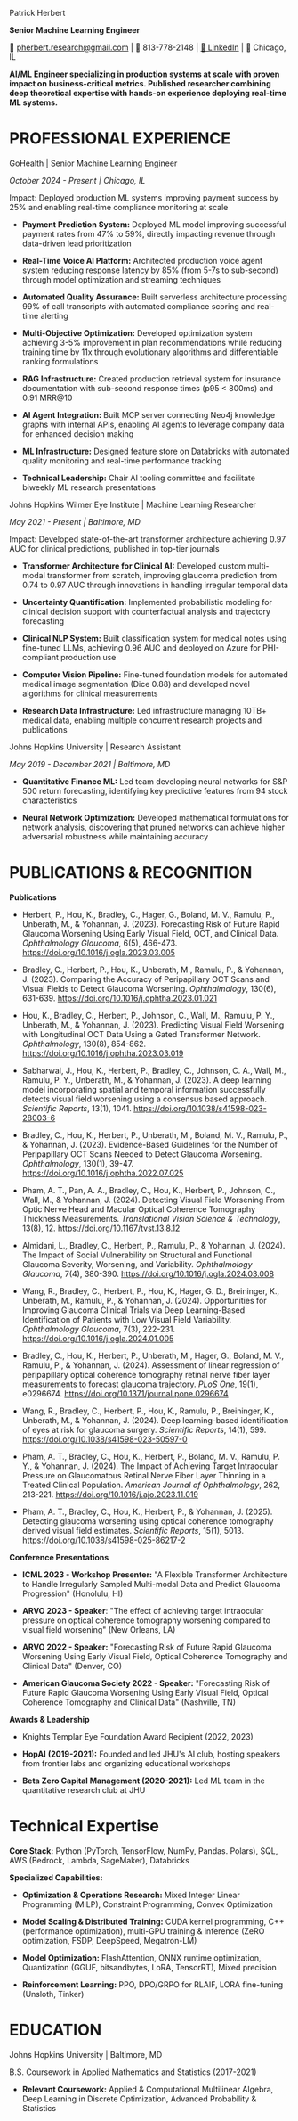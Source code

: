 Patrick Herbert

**Senior Machine Learning Engineer**

📧 pherbert.research@gmail.com | 📱 813-778-2148 | [🔗
LinkedIn](https://www.linkedin.com/in/pherbert3/) | 📍 Chicago, IL

**AI/ML Engineer specializing in production systems at scale with proven
impact on business-critical metrics. Published researcher combining deep
theoretical expertise with hands-on experience deploying real-time ML
systems.**

# PROFESSIONAL EXPERIENCE

GoHealth | Senior Machine Learning Engineer

*October 2024 - Present | Chicago, IL*

Impact: Deployed production ML systems improving payment success by 25%
and enabling real-time compliance monitoring at scale

-   **Payment Prediction System:** Deployed ML model improving successful payment rates from 47% to 59%, directly impacting revenue through data-driven lead prioritization

-   **Real-Time Voice AI Platform:** Architected production voice agent system reducing response latency by 85% (from 5-7s to sub-second) through model optimization and streaming techniques

-   **Automated Quality Assurance:** Built serverless architecture processing 99% of call transcripts with automated compliance scoring and real-time alerting

-   **Multi-Objective Optimization:** Developed optimization system achieving 3-5% improvement in plan recommendations while reducing training time by 11x through evolutionary algorithms and differentiable ranking formulations

-   **RAG Infrastructure:** Created production retrieval system for insurance documentation with sub-second response times (p95 < 800ms) and 0.91 MRR@10

-   **AI Agent Integration:** Built MCP server connecting Neo4j knowledge graphs with internal APIs, enabling AI agents to leverage company data for enhanced decision making

-   **ML Infrastructure:** Designed feature store on Databricks with automated quality monitoring and real-time performance tracking

-   **Technical Leadership:** Chair AI tooling committee and facilitate biweekly ML research presentations

Johns Hopkins Wilmer Eye Institute | Machine Learning Researcher

*May 2021 - Present | Baltimore, MD*

Impact: Developed state-of-the-art transformer architecture achieving
0.97 AUC for clinical predictions, published in top-tier journals

-   **Transformer Architecture for Clinical AI:** Developed custom multi-modal transformer from scratch, improving glaucoma prediction from 0.74 to 0.97 AUC through innovations in handling irregular temporal data

-   **Uncertainty Quantification:** Implemented probabilistic modeling for clinical decision support with counterfactual analysis and trajectory forecasting

-   **Clinical NLP System:** Built classification system for medical notes using fine-tuned LLMs, achieving 0.96 AUC and deployed on Azure for PHI-compliant production use

-   **Computer Vision Pipeline:** Fine-tuned foundation models for automated medical image segmentation (Dice 0.88) and developed novel algorithms for clinical measurements

-   **Research Data Infrastructure:** Led infrastructure managing 10TB+ medical data, enabling multiple concurrent research projects and publications

Johns Hopkins University | Research Assistant

*May 2019 - December 2021 | Baltimore, MD*

-   **Quantitative Finance ML:** Led team developing neural networks for S&P 500 return forecasting, identifying key predictive features from 94 stock characteristics

-   **Neural Network Optimization:** Developed mathematical formulations for network analysis, discovering that pruned networks can achieve higher adversarial robustness while maintaining accuracy

# PUBLICATIONS & RECOGNITION

**Publications**

-   Herbert, P., Hou, K., Bradley, C., Hager, G., Boland, M. V., Ramulu,
    P., Unberath, M., & Yohannan, J. (2023). Forecasting Risk of Future
    Rapid Glaucoma Worsening Using Early Visual Field, OCT, and Clinical
    Data. *Ophthalmology Glaucoma*, 6(5), 466-473.
    https://doi.org/10.1016/j.ogla.2023.03.005

-   Bradley, C., Herbert, P., Hou, K., Unberath, M., Ramulu, P., &
    Yohannan, J. (2023). Comparing the Accuracy of Peripapillary OCT
    Scans and Visual Fields to Detect Glaucoma Worsening.
    *Ophthalmology*, 130(6), 631-639.
    https://doi.org/10.1016/j.ophtha.2023.01.021

-   Hou, K., Bradley, C., Herbert, P., Johnson, C., Wall, M., Ramulu, P.
    Y., Unberath, M., & Yohannan, J. (2023). Predicting Visual Field
    Worsening with Longitudinal OCT Data Using a Gated Transformer
    Network. *Ophthalmology*, 130(8), 854-862.
    https://doi.org/10.1016/j.ophtha.2023.03.019

-   Sabharwal, J., Hou, K., Herbert, P., Bradley, C., Johnson, C. A.,
    Wall, M., Ramulu, P. Y., Unberath, M., & Yohannan, J. (2023). A deep
    learning model incorporating spatial and temporal information
    successfully detects visual field worsening using a consensus based
    approach. *Scientific Reports*, 13(1), 1041.
    https://doi.org/10.1038/s41598-023-28003-6

-   Bradley, C., Hou, K., Herbert, P., Unberath, M., Boland, M. V.,
    Ramulu, P., & Yohannan, J. (2023). Evidence-Based Guidelines for the
    Number of Peripapillary OCT Scans Needed to Detect Glaucoma
    Worsening. *Ophthalmology*, 130(1), 39-47.
    https://doi.org/10.1016/j.ophtha.2022.07.025

-   Pham, A. T., Pan, A. A., Bradley, C., Hou, K., Herbert, P., Johnson,
    C., Wall, M., & Yohannan, J. (2024). Detecting Visual Field
    Worsening From Optic Nerve Head and Macular Optical Coherence
    Tomography Thickness Measurements. *Translational Vision Science &
    Technology*, 13(8), 12. https://doi.org/10.1167/tvst.13.8.12

-   Almidani, L., Bradley, C., Herbert, P., Ramulu, P., & Yohannan, J.
    (2024). The Impact of Social Vulnerability on Structural and
    Functional Glaucoma Severity, Worsening, and Variability.
    *Ophthalmology Glaucoma*, 7(4), 380-390.
    https://doi.org/10.1016/j.ogla.2024.03.008

-   Wang, R., Bradley, C., Herbert, P., Hou, K., Hager, G. D.,
    Breininger, K., Unberath, M., Ramulu, P., & Yohannan, J. (2024).
    Opportunities for Improving Glaucoma Clinical Trials via Deep
    Learning-Based Identification of Patients with Low Visual Field
    Variability. *Ophthalmology Glaucoma*, 7(3), 222-231.
    https://doi.org/10.1016/j.ogla.2024.01.005

-   Bradley, C., Hou, K., Herbert, P., Unberath, M., Hager, G.,
    Boland, M. V., Ramulu, P., & Yohannan, J. (2024). Assessment of
    linear regression of peripapillary optical coherence tomography
    retinal nerve fiber layer measurements to forecast glaucoma
    trajectory. *PLoS One*, 19(1), e0296674.
    https://doi.org/10.1371/journal.pone.0296674

-   Wang, R., Bradley, C., Herbert, P., Hou, K., Ramulu, P., Breininger,
    K., Unberath, M., & Yohannan, J. (2024). Deep learning-based
    identification of eyes at risk for glaucoma surgery. *Scientific
    Reports*, 14(1), 599. https://doi.org/10.1038/s41598-023-50597-0

-   Pham, A. T., Bradley, C., Hou, K., Herbert, P., Boland, M. V.,
    Ramulu, P. Y., & Yohannan, J. (2024). The Impact of Achieving Target
    Intraocular Pressure on Glaucomatous Retinal Nerve Fiber Layer
    Thinning in a Treated Clinical Population. *American Journal of
    Ophthalmology*, 262, 213-221.
    https://doi.org/10.1016/j.ajo.2023.11.019

-   Pham, A. T., Bradley, C., Hou, K., Herbert, P., & Yohannan, J.
    (2025). Detecting glaucoma worsening using optical coherence
    tomography derived visual field estimates. *Scientific Reports*,
    15(1), 5013. https://doi.org/10.1038/s41598-025-86217-2

**Conference Presentations**

-   **ICML 2023 - Workshop Presenter:** "A Flexible Transformer
    Architecture to Handle Irregularly Sampled Multi-modal Data and
    Predict Glaucoma Progression" (Honolulu, HI)

-   **ARVO 2023 - Speaker**: "The effect of achieving target
    intraocular pressure on optical coherence tomography worsening
    compared to visual field worsening" (New Orleans, LA)

-   **ARVO 2022 - Speaker:** "Forecasting Risk of Future Rapid Glaucoma
    Worsening Using Early Visual Field, Optical Coherence Tomography and
    Clinical Data" (Denver, CO)

-   **American Glaucoma Society 2022 - Speaker:** "Forecasting Risk of
    Future Rapid Glaucoma Worsening Using Early Visual Field, Optical
    Coherence Tomography and Clinical Data" (Nashville, TN)

**Awards & Leadership**

-   Knights Templar Eye Foundation Award Recipient (2022, 2023)

-   **HopAI** **(2019-2021):** Founded and led JHU's AI club, hosting
    speakers from frontier labs and organizing educational workshops

-   **Beta Zero Capital Management (2020-2021):** Led ML team in the
    quantitative research club at JHU

# Technical Expertise

**Core Stack:** Python (PyTorch, TensorFlow, NumPy, Pandas. Polars),
SQL, AWS (Bedrock, Lambda, SageMaker), Databricks

**Specialized Capabilities:**

-   **Optimization & Operations Research:** Mixed Integer Linear
    Programming (MILP), Constraint Programming, Convex Optimization

-   **Model Scaling & Distributed Training:** CUDA kernel programming,
    C++ (performance optimization), multi-GPU training & inference (ZeRO
    optimization, FSDP, DeepSpeed, Megatron-LM)

-   **Model Optimization:** FlashAttention, ONNX runtime optimization,
    Quantization (GGUF, bitsandbytes, LoRA, TensorRT), Mixed precision

-   **Reinforcement Learning:** PPO, DPO/GRPO for RLAIF, LORA
    fine-tuning (Unsloth, Tinker)

# EDUCATION

Johns Hopkins University | Baltimore, MD

B.S. Coursework in Applied Mathematics and Statistics (2017-2021)

-   **Relevant Coursework:** Applied & Computational Multilinear
    Algebra, Deep Learning in Discrete Optimization, Advanced
    Probability & Statistics
